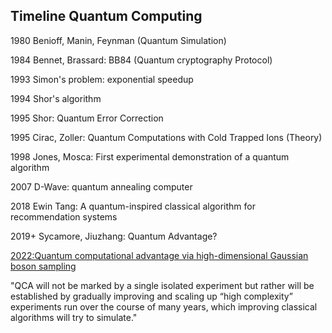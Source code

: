 ## Timeline Quantum Computing ##

1980 Benioff, Manin, Feynman (Quantum Simulation)

1984 Bennet, Brassard: BB84 (Quantum cryptography Protocol)

1993 Simon's problem: exponential speedup

1994 Shor's algorithm

1995 Shor: Quantum Error Correction

1995 Cirac, Zoller: Quantum Computations with Cold Trapped Ions (Theory)

1998 Jones, Mosca: First experimental demonstration of a quantum algorithm 

2007 D-Wave: quantum annealing computer

2018 Ewin Tang: A quantum-inspired classical algorithm for recommendation systems 

2019+ Sycamore, Jiuzhang: Quantum Advantage?

[2022:Quantum computational advantage via high-dimensional Gaussian boson sampling](https://www.science.org/doi/full/10.1126/sciadv.abi7894)

"QCA will not be marked by a single isolated experiment but rather will be established by gradually improving and scaling up “high complexity” experiments run over the course of many years, which improving classical algorithms will try to simulate."



